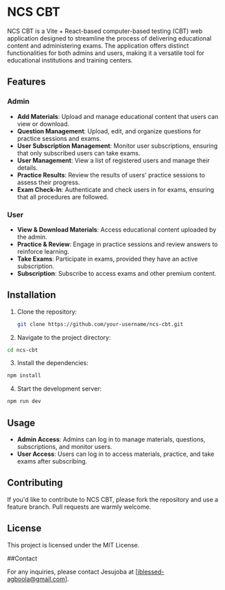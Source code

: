 # NCS CBT

NCS CBT is a Vite + React-based computer-based testing (CBT) web application designed to streamline the process of delivering educational content and administering exams. The application offers distinct functionalities for both admins and users, making it a versatile tool for educational institutions and training centers.

## Features

### Admin
- **Add Materials**: Upload and manage educational content that users can view or download.
- **Question Management**: Upload, edit, and organize questions for practice sessions and exams.
- **User Subscription Management**: Monitor user subscriptions, ensuring that only subscribed users can take exams.
- **User Management**: View a list of registered users and manage their details.
- **Practice Results**: Review the results of users' practice sessions to assess their progress.
- **Exam Check-In**: Authenticate and check users in for exams, ensuring that all procedures are followed.

### User
- **View & Download Materials**: Access educational content uploaded by the admin.
- **Practice & Review**: Engage in practice sessions and review answers to reinforce learning.
- **Take Exams**: Participate in exams, provided they have an active subscription.
- **Subscription**: Subscribe to access exams and other premium content.

## Installation

1. Clone the repository:
   ```bash
   git clone https://github.com/your-username/ncs-cbt.git
   ```
2. Navigate to the project directory:
 ```bash
 cd ncs-cbt
 ```
3. Install the dependencies:
```bash
npm install
```
4. Start the development server:
```bash
npm run dev
```

## Usage

- **Admin Access**: Admins can log in to manage materials, questions, subscriptions, and monitor users.
- **User Access**: Users can log in to access materials, practice, and take exams after subscribing.

## Contributing

If you'd like to contribute to NCS CBT, please fork the repository and use a feature branch. Pull requests are warmly welcome.

## License

This project is licensed under the MIT License.

##Contact

For any inquiries, please contact Jesujoba at [jblessed-agboola@gmail.com].
